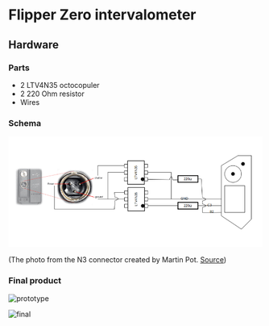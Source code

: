 # Flipper Zero intervalometer

## Hardware

### Parts
+ 2 LTV4N35 octocopuler
+ 2 220 Ohm resistor
+ Wires

### Schema

![schematics](schematics.png)

(The photo from the N3 connector created by Martin Pot. [Source](https://martybugs.net/blog/blog.cgi/gear/CanonN3Connector.html))

### Final product

![prototype](https://m.blog.hu/cy/cybernetic/image/barkacs/flippertest.jpg)

![final](https://m.blog.hu/cy/cybernetic/image/barkacs/final.jpg)
